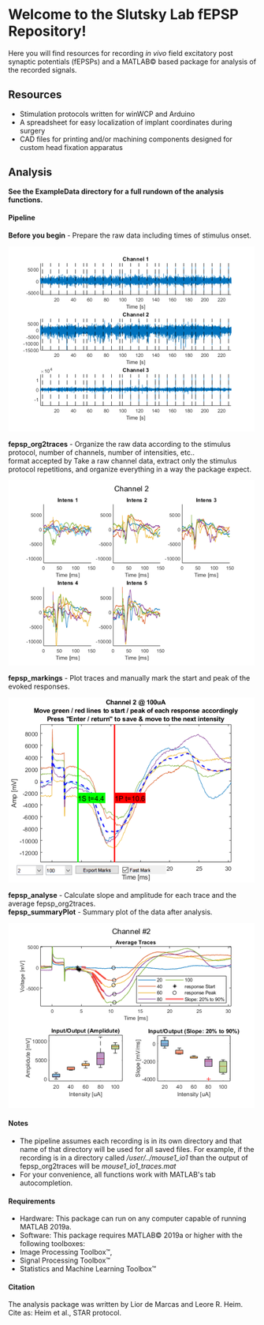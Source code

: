 # Welcome to the Slutsky Lab fEPSP Repository!

Here you will find resources for recording *in vivo* field excitatory post synaptic potentials (fEPSPs) and a MATLAB© based package for analysis of the recorded signals.

## Resources

- Stimulation protocols written for winWCP and Arduino
- A spreadsheet for easy localization of implant coordinates during surgery
- CAD files for printing and/or machining components designed for custom head fixation apparatus



## Analysis

**See the ExampleData directory for a full rundown of the analysis functions.**

#### Pipeline

**Before you begin** - Prepare the raw data including times of stimulus onset.<br>

<img src="Analysis/Graphics/rawData.png" width=500 ><br>

**fepsp_org2traces** - Organize the raw data according to the stimulus protocol, number of channels, number of intensities, etc..<br>
format accepted by Take a raw channel data, extract only the stimulus protocol repetitions, and organize everything in a way the package expect.<br>

<img src="Analysis/Graphics/traces.png" width=500 ><br>

**fepsp_markings** - Plot traces and manually mark the start and peak of the evoked responses. <br>

<img src="Analysis/Graphics/markings.png" width=500 ><br>

**fepsp_analyse** - Calculate slope and amplitude for each trace and the average fepsp_org2traces.<br>
**fepsp_summaryPlot** - Summary plot of the data after analysis.

<img src="Analysis/Graphics/summaryPlot.png" width=500 ><br>

#### Notes
- The pipeline assumes each recording is in its own directory and that name of that directory will be used for all saved files. For example, if the recording is in a directory called */user/../mouse1_io1* than the output of fepsp_org2traces will be *mouse1_io1_traces.mat*
- For your convenience, all functions work with MATLAB's tab autocompletion.

#### Requirements

- Hardware: This package can run on any computer capable of running MATLAB 2019a.
- Software: This package requires MATLAB© 2019a or higher with the following toolboxes:
 - Image Processing Toolbox™,
 - Signal Processing Toolbox™
 - Statistics and Machine Learning Toolbox™

#### Citation
The analysis package was written by Lior de Marcas and Leore R. Heim.<br>
Cite as: Heim et al., STAR protocol.
